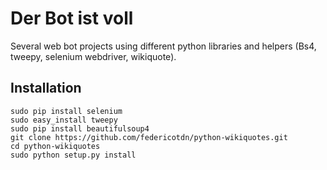 # Der Bot ist voll

Several web bot projects using different python libraries and helpers (Bs4, tweepy, selenium webdriver, wikiquote). 

## Installation

	sudo pip install selenium
	sudo easy_install tweepy
	sudo pip install beautifulsoup4
	git clone https://github.com/federicotdn/python-wikiquotes.git
	cd python-wikiquotes
	sudo python setup.py install

## 